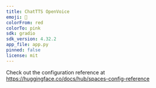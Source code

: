 ```yaml
---
title: ChatTTS OpenVoice
emoji: 🐠
colorFrom: red
colorTo: pink
sdk: gradio
sdk_version: 4.32.2
app_file: app.py
pinned: false
license: mit
---
```


Check out the configuration reference at https://huggingface.co/docs/hub/spaces-config-reference
